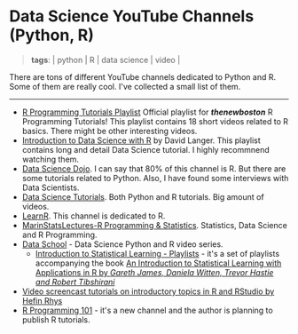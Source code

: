 # Data Science YouTube Channels (Python, R)
> **tags**: | python | R | data science | video |

There are tons of different YouTube channels dedicated to Python and R. Some of them are really cool. I've collected a small list of them.

---

- [R Programming Tutorials Playlist](https://www.youtube.com/playlist?list=PL6gx4Cwl9DGCzVMGCPi1kwvABu7eWv08P) Official playlist for ***thenewboston*** R Programming Tutorials! This playlist contains 18 short videos related to R basics. There might be other interesting videos.
- [Introduction to Data Science with R](https://www.youtube.com/watch?v=32o0DnuRjfg&list=PLTJTBoU5HOCRrTs3cJK-PbHM39cwCU0PF) by David Langer. This playlist contains long and  detail Data Science tutorial. I highly recommnend watching them.
- [Data Science Dojo](https://www.youtube.com/channel/UCzL_0nIe8B4-7ShhVPfJkgw). I can say that 80% of this channel is R. But there are some tutorials related to Python. Also, I have found some interviews with Data Scientists.
- [Data Science Tutorials](https://www.youtube.com/channel/UCk5tiFqPvdjsl7yT4mmokmg/playlists). Both Python and R tutorials. Big amount of videos.
- [LearnR](https://www.youtube.com/user/TheLearnR). This channel is dedicated to R.
- [MarinStatsLectures-R Programming & Statistics](https://www.youtube.com/user/marinstatlectures/playlists). Statistics, Data Science and R Programming.
- [Data School](https://www.youtube.com/user/dataschool) - Data Science Python and R video series.
  - [Introduction to Statistical Learning - Playlists](https://www.youtube.com/user/dataschool/playlists?view=50&flow=grid&shelf_id=4) - it's a set of playlists accompanying the book [An Introduction to Statistical Learning with Applications in R by *Gareth James, Daniela Witten, Trevor Hastie and Robert Tibshirani*](http://www-bcf.usc.edu/~gareth/ISL/)
- [Video screencast tutorials on introductory topics in R and RStudio
 by Hefin Rhys](https://www.youtube.com/channel/UCctc3RvC6n5dJXP_NR7wfjQ)
- [R Programming 101](https://www.youtube.com/channel/UCfJyQ3P2k_SuqfxVdqIEQNw/videos) - it's a new channel and the author is planning to publish R tutorials.